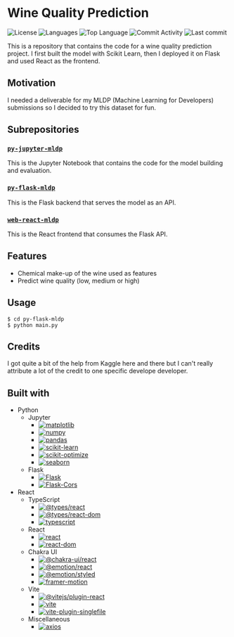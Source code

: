 # Wine Quality Prediction

![License](https://img.shields.io/github/license/zS1L3NT/mldp?style=for-the-badge) ![Languages](https://img.shields.io/github/languages/count/zS1L3NT/mldp?style=for-the-badge) ![Top Language](https://img.shields.io/github/languages/top/zS1L3NT/mldp?style=for-the-badge) ![Commit Activity](https://img.shields.io/github/commit-activity/y/zS1L3NT/mldp?style=for-the-badge) ![Last commit](https://img.shields.io/github/last-commit/zS1L3NT/mldp?style=for-the-badge)

This is a repository that contains the code for a wine quality prediction project. I first built the model with Scikit Learn, then I deployed it on Flask and used React as the frontend.

## Motivation

I needed a deliverable for my MLDP (Machine Learning for Developers) submissions so I decided to try this dataset for fun.

## Subrepositories

### [`py-jupyter-mldp`](py-jupyter-mldp)

This is the Jupyter Notebook that contains the code for the model building and evaluation.

### [`py-flask-mldp`](py-flask-mldp)

This is the Flask backend that serves the model as an API.

### [`web-react-mldp`](web-react-mldp)

This is the React frontend that consumes the Flask API.

## Features

-   Chemical make-up of the wine used as features
-   Predict wine quality (low, medium or high)

## Usage

```
$ cd py-flask-mldp
$ python main.py
```

## Credits

I got quite a bit of the help from Kaggle here and there but I can't really attribute a lot of the credit to one specific develope developer.

## Built with

-   Python
    -   Jupyter
        -   [![matplotlib](https://img.shields.io/badge/matplotlib-3.6.3-blue?style=flat-square)](https://pypi.org/project/matplotlib/3.6.3)
        -   [![numpy](https://img.shields.io/badge/numpy-1.24.2-blue?style=flat-square)](https://pypi.org/project/numpy/1.24.2)
        -   [![pandas](https://img.shields.io/badge/pandas-1.5.3-blue?style=flat-square)](https://pypi.org/project/pandas/1.5.3)
        -   [![scikit-learn](https://img.shields.io/badge/scikit--learn-1.2.1-blue?style=flat-square)](https://pypi.org/project/scikit-learn/1.2.1)
        -   [![scikit-optimize](https://img.shields.io/badge/scikit--optimize-0.9.0-blue?style=flat-square)](https://pypi.org/project/scikit-optimize/0.9.0)
        -   [![seaborn](https://img.shields.io/badge/seaborn-0.12.2-blue?style=flat-square)](https://pypi.org/project/seaborn/0.12.2)
    -   Flask
        -   [![Flask](https://img.shields.io/badge/Flask-2.2.2-blue?style=flat-square)](https://pypi.org/project/Flask/2.2.2)
        -   [![Flask-Cors](https://img.shields.io/badge/Flask--Cors-3.0.10-blue?style=flat-square)](https://pypi.org/project/Flask-Cors/3.0.10)
-   React
    -   TypeScript
        -   [![@types/react](https://img.shields.io/badge/%40types%2Freact-%5E18.0.27-red?style=flat-square)](https://npmjs.com/package/@types/react/v/18.0.27)
        -   [![@types/react-dom](https://img.shields.io/badge/%40types%2Freact--dom-%5E18.0.10-red?style=flat-square)](https://npmjs.com/package/@types/react-dom/v/18.0.10)
        -   [![typescript](https://img.shields.io/badge/typescript-%5E4.9.3-red?style=flat-square)](https://npmjs.com/package/typescript/v/4.9.3)
    -   React
        -   [![react](https://img.shields.io/badge/react-%5E18.2.0-red?style=flat-square)](https://npmjs.com/package/react/v/18.2.0)
        -   [![react-dom](https://img.shields.io/badge/react--dom-%5E18.2.0-red?style=flat-square)](https://npmjs.com/package/react-dom/v/18.2.0)
    -   Chakra UI
        -   [![@chakra-ui/react](https://img.shields.io/badge/%40chakra--ui%2Freact-%5E2.4.9-red?style=flat-square)](https://npmjs.com/package/@chakra-ui/react/v/2.4.9)
        -   [![@emotion/react](https://img.shields.io/badge/%40emotion%2Freact-%5E11.10.5-red?style=flat-square)](https://npmjs.com/package/@emotion/react/v/11.10.5)
        -   [![@emotion/styled](https://img.shields.io/badge/%40emotion%2Fstyled-%5E11.10.5-red?style=flat-square)](https://npmjs.com/package/@emotion/styled/v/11.10.5)
        -   [![framer-motion](https://img.shields.io/badge/framer--motion-%5E9.0.2-red?style=flat-square)](https://npmjs.com/package/framer-motion/v/9.0.2)
    -   Vite
        -   [![@vitejs/plugin-react](https://img.shields.io/badge/%40vitejs%2Fplugin--react-%5E3.1.0-red?style=flat-square)](https://npmjs.com/package/@vitejs/plugin-react/v/3.1.0)
        -   [![vite](https://img.shields.io/badge/vite-%5E4.1.0-red?style=flat-square)](https://npmjs.com/package/vite/v/4.1.0)
        -   [![vite-plugin-singlefile](https://img.shields.io/badge/vite--plugin--singlefile-%5E0.13.3-red?style=flat-square)](https://npmjs.com/package/vite-plugin-singlefile/v/0.13.3)
    -   Miscellaneous
        -   [![axios](https://img.shields.io/badge/axios-%5E1.3.2-red?style=flat-square)](https://npmjs.com/package/axios/v/1.3.2)
